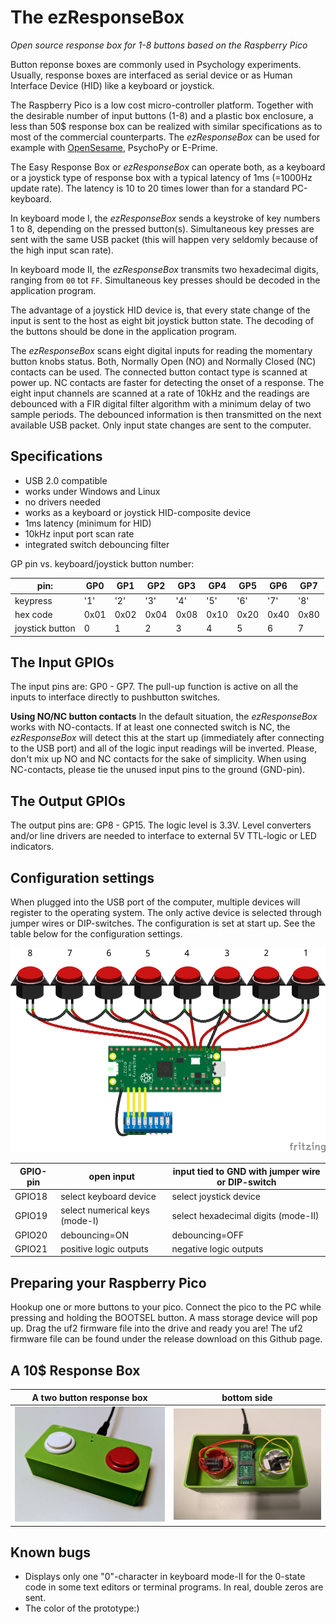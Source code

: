 # The ezResponseBox
*Open source response box for 1-8 buttons based on the Raspberry Pico*

Button reponse boxes are commonly used in Psychology experiments. Usually, response boxes are interfaced as serial device or as Human Interface Device (HID) like a keyboard or joystick.

The Raspberry Pico is a low cost micro-controller platform. Together with the desirable number of input buttons (1-8) and a plastic box enclosure, a less than 50$ response box can be realized with similar specifications as to most of the commercial counterparts. The *ezResponseBox* can be used for example with [OpenSesame](https://osdoc.cogsci.nl/), PsychoPy or E-Prime.

The Easy Response Box or *ezResponseBox* can operate both, as a keyboard or a joystick type of response box with a typical latency of 1ms (=1000Hz update rate). The latency is 10 to 20 times lower than for a standard PC-keyboard.

In keyboard mode I, the *ezResponseBox* sends a keystroke of key numbers 1 to 8, depending on the pressed button(s). Simultaneous key presses are sent with the same USB packet (this will happen very seldomly because of the high input scan rate).

In keyboard mode II, the *ezResponseBox* transmits two hexadecimal digits, ranging from `00` tot `FF`. Simultaneous key presses should be decoded in the application program.

The advantage of a joystick HID device is, that every state change of the input is sent to the host as eight bit joystick button state. The decoding of the buttons should be done in the application program.

The *ezResponseBox* scans eight digital inputs for reading the momentary button knobs status. Both, Normally Open (NO) and Normally Closed (NC) contacts can be used. The connected button contact type is scanned at power up. NC contacts are faster for detecting the onset of a response. The eight input channels are scanned at a rate of 10kHz and the readings are debounced with a FIR digital filter algorithm with a minimum delay of two sample periods. The debounced information is then transmitted on the next available USB packet. Only input state changes are sent to the computer.

## Specifications
- USB 2.0 compatible
- works under Windows and Linux
- no drivers needed 
- works as a keyboard or joystick HID-composite device
- 1ms latency (minimum for HID)
- 10kHz input port scan rate
- integrated switch debouncing filter

GP pin vs. keyboard/joystick button number:

pin: | GP0 | GP1 | GP2 | GP3 | GP4 | GP5 | GP6 | GP7
-------- | --- | --- | --- | --- | --- | --- | --- | ---
keypress | '1' | '2' | '3' | '4' | '5' | '6' | '7' | '8'
hex code | 0x01 | 0x02 | 0x04 | 0x08 | 0x10 | 0x20 | 0x40 | 0x80
joystick button | 0 | 1 | 2 | 3 | 4 | 5 | 6 | 7 

## The Input GPIOs
The input pins are: GP0 - GP7. The pull-up function is active on all the inputs to interface directly to pushbutton switches.

**Using NO/NC button contacts**
In the default situation, the *ezResponseBox* works with NO-contacts. If at least one connected switch is NC, the *ezResponseBox* will detect this at the start up (immediately after connecting to the USB port) and all of the logic input readings will be inverted. Please, don't mix up NO and NC contacts for the sake of simplicity. When using NC-contacts, please tie the unused input pins to the ground (GND-pin).

## The Output GPIOs
The output pins are: GP8 - GP15. The logic level is 3.3V. Level converters and/or line drivers are needed to interface to external 5V TTL-logic or LED indicators.

## Configuration settings
When plugged into the  USB port of the computer, multiple devices will register to the operating system. The only active device is selected through jumper wires or DIP-switches. The configuration is set at start up. See the table below for the configuration settings.

![ezResponseBox_bb.png](ezResponseBox_bb.png "wiring diagram")

GPIO-pin  | open input | input tied to GND with jumper wire or DIP-switch
--------- | ---------- | ------------------------------------------------
GPIO18 | select keyboard device | select joystick device
GPIO19 | select numerical keys (mode-I) | select hexadecimal digits (mode-II)
GPIO20 | debouncing=ON | debouncing=OFF
GPIO21 | positive logic outputs | negative logic outputs

## Preparing your Raspberry Pico
Hookup one or more buttons to your pico. Connect the pico to the PC while pressing and holding the BOOTSEL button. A mass storage device will pop up. Drag the uf2 firmware file into the drive and ready you are! The uf2 firmware file can be found under the release download on this Github page.

## A 10$ Response Box
A two button response box | bottom side
------------------------- | -----------
![](ezResponseBox.png) | ![](ezResponseBox_bottomside.png)

## Known bugs
- Displays only one "0"-character in keyboard mode-II for the 0-state code in some text editors or terminal programs. In real, double zeros are sent.
- The color of the prototype:)

